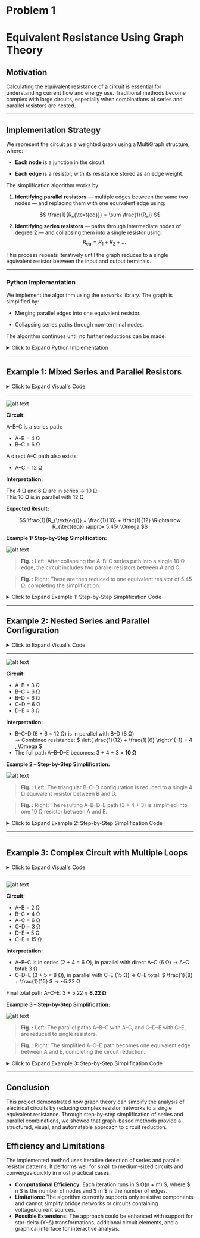 # Problem 1
# Equivalent Resistance Using Graph Theory

## Motivation

Calculating the equivalent resistance of a circuit is essential for understanding current flow and energy use. Traditional methods become complex with large circuits, especially when combinations of series and parallel resistors are nested.

---

## Implementation Strategy

We represent the circuit as a weighted graph using a MultiGraph structure, where:

- **Each node** is a junction in the circuit.

- **Each edge** is a resistor, with its resistance stored as an edge weight.

The simplification algorithm works by:

1. **Identifying parallel resistors** — multiple edges between the same two nodes — and replacing them with one equivalent edge using:

$$
 \frac{1}{R_{\text{eq}}} = \sum \frac{1}{R_i}
$$

2. **Identifying series resistors** — paths through intermediate nodes of degree 2 — and collapsing them into a single resistor using:
$$
   R_{\text{eq}} = R_1 + R_2 + \dots
$$

This process repeats iteratively until the graph reduces to a single equivalent resistor between the input and output terminals.

---

### Python Implementation

We implement the algorithm using the `networkx` library. The graph is simplified by:

- Merging parallel edges into one equivalent resistor.

- Collapsing series paths through non-terminal nodes.

The algorithm continues until no further reductions can be made.

<details>
<summary>Click to Expand Python Implementation</summary>

<pre><code>
```python
import networkx as nx

def simplify_circuit(G, start, end):
    G = G.copy()
    while True:
        changed = False

        # Merge parallel resistors
        for u, v in list(G.edges()):
            keys = list(G[u][v].keys())
            if len(keys) > 1:
                resistances = [G[u][v][k]['resistance'] for k in keys]
                R_parallel = 1 / sum(1 / R for R in resistances)
                G.remove_edges_from([(u, v, k) for k in keys])
                G.add_edge(u, v, resistance=R_parallel)
                changed = True
                break  # restart after modification

        if changed:
            continue

        # Collapse series nodes
        for node in list(G.nodes()):
            if node in (start, end) or G.degree(node) != 2:
                continue
            neighbors = list(G.neighbors(node))
            if len(neighbors) == 2:
                edge1 = list(G.get_edge_data(node, neighbors[0]).values())[0]
                edge2 = list(G.get_edge_data(node, neighbors[1]).values())[0]
                R_series = edge1['resistance'] + edge2['resistance']
                G.remove_node(node)
                G.add_edge(neighbors[0], neighbors[1], resistance=R_series)
                changed = True
                break

        if not changed:
            break

    # Return result
    if G.has_edge(start, end):
        return list(G.get_edge_data(start, end).values())[0]['resistance']
    else:
        return float('inf')  # no path


</code></pre>

</details>

---

## Example 1: Mixed Series and Parallel Resistors

<details>
<summary>Click to Expand Visual's Code</summary>

<pre><code>
```python
# Define graph structure
G1 = nx.MultiGraph()
G1.add_edge('A', 'B', resistance=4)
G1.add_edge('B', 'C', resistance=6)
G1.add_edge('A', 'C', resistance=12)

# Visualization function
def draw_multigraph_as_simple(G_multi, title, filename):
    G_simple = nx.Graph()
    for u, v, data in G_multi.edges(data=True):
        if G_simple.has_edge(u, v):
            existing = G_simple[u][v]['label']
            G_simple[u][v]['label'] = f"{existing} || {data['resistance']}"
        else:
            G_simple.add_edge(u, v, label=str(data['resistance']))

    pos = nx.spring_layout(G_simple, seed=42)
    edge_labels = nx.get_edge_attributes(G_simple, 'label')
    nx.draw(G_simple, pos, with_labels=True, node_color='lightblue', node_size=700, font_weight='bold')
    nx.draw_networkx_edge_labels(G_simple, pos, edge_labels=edge_labels)
    plt.title(title)
    plt.tight_layout()
    plt.savefig(f"{filename}.png")
    plt.close()

# Draw graph
draw_multigraph_as_simple(G1, "Example 1: Mixed Series and Parallel", "example1_graph_fixed")



</code></pre>

</details>

---
![alt text](<Example 1 Mixed Series and Parallel, example1_graph_fixed.png>)

**Circuit:**

A–B–C is a series path:  
- A–B = 4 Ω  
- B–C = 6 Ω

A direct A–C path also exists:  
- A–C = 12 Ω

**Interpretation:**

The 4 Ω and 6 Ω are in series → 10 Ω  
This 10 Ω is in parallel with 12 Ω


**Expected Result:**

$$
\frac{1}{R_{\text{eq}}} = \frac{1}{10} + \frac{1}{12} \Rightarrow R_{\text{eq}} \approx 5.45\ \Omega
$$


**Example 1: Step-by-Step Simplification:**

![alt text](<Example 1 – Step-by-Step Simplification.png>)

> **Fig. :**  Left: After collapsing the A–B–C series path into a single 10 Ω edge, the circuit includes two parallel resistors between A and C.

> **Fig. :** Right: These are then reduced to one equivalent resistor of 5.45 Ω, completing the simplification. 

<details>
<summary>Click to Expand Example 1: Step-by-Step Simplification Code</summary>

<pre><code>
```python
# Define both graphs
G_step1 = nx.MultiGraph()
G_step1.add_edge('A', 'C', resistance=10)
G_step1.add_edge('A', 'C', resistance=12)

G_final = nx.MultiGraph()
G_final.add_edge('A', 'C', resistance=5.45)

# Visualization function
def draw_combined_steps(G1, G2, titles, filename):
    fig, axes = plt.subplots(1, 2, figsize=(12, 5))
    for ax, G, title in zip(axes, [G1, G2], titles):
        G_simple = nx.Graph()
        for u, v, data in G.edges(data=True):
            if G_simple.has_edge(u, v):
                existing = G_simple[u][v]['label']
                G_simple[u][v]['label'] = f"{existing} || {data['resistance']}"
            else:
                G_simple.add_edge(u, v, label=str(data['resistance']))

        pos = nx.spring_layout(G_simple, seed=42)
        edge_labels = nx.get_edge_attributes(G_simple, 'label')
        nx.draw(G_simple, pos, with_labels=True, node_color='lightblue',
                node_size=700, font_weight='bold', ax=ax)
        nx.draw_networkx_edge_labels(G_simple, pos, edge_labels=edge_labels, ax=ax)
        ax.set_title(title)

    plt.tight_layout()
    plt.savefig(f"{filename}.png")
    plt.close()

# Create and save combined figure
draw_combined_steps(G_step1, G_final,
    ["Step 1: Series Collapsed", "Step 2: Final Equivalent"],
    "example1_combined_steps")


</code></pre>

</details>

---

## Example 2: Nested Series and Parallel Configuration

<details>
<summary>Click to Expand Visual's Code</summary>

<pre><code>
```python
# Define graph structure
G2 = nx.MultiGraph()
G2.add_edge('A', 'B', resistance=3)
G2.add_edge('B', 'C', resistance=6)
G2.add_edge('B', 'D', resistance=6)
G2.add_edge('C', 'D', resistance=6)
G2.add_edge('D', 'E', resistance=3)

# Visualization function
def draw_multigraph_as_simple(G_multi, title, filename):
    G_simple = nx.Graph()
    for u, v, data in G_multi.edges(data=True):
        if G_simple.has_edge(u, v):
            existing = G_simple[u][v]['label']
            G_simple[u][v]['label'] = f"{existing} || {data['resistance']}"
        else:
            G_simple.add_edge(u, v, label=str(data['resistance']))

    pos = nx.spring_layout(G_simple, seed=42)
    edge_labels = nx.get_edge_attributes(G_simple, 'label')
    nx.draw(G_simple, pos, with_labels=True, node_color='lightblue', node_size=700, font_weight='bold')
    nx.draw_networkx_edge_labels(G_simple, pos, edge_labels=edge_labels)
    plt.title(title)
    plt.tight_layout()
    plt.savefig(f"{filename}.png")
    plt.close()

# Draw graph
draw_multigraph_as_simple(G2, "Example 2: Nested Series and Parallel", "example2_graph")

</code></pre>

</details>

---
![alt text](<Example 2 Nested Series and Parallel, example2_graph.png>)

**Circuit:**

- A–B = 3 Ω  
- B–C = 6 Ω  
- B–D = 6 Ω  
- C–D = 6 Ω  
- D–E = 3 Ω


**Interpretation:**

- B–C–D (6 + 6 = 12 Ω) is in parallel with B–D (6 Ω)  
  → Combined resistance: $ \left( \frac{1}{12} + \frac{1}{6} \right)^{-1} = 4 \, \Omega $
- The full path A–B–D–E becomes: 3 + 4 + 3 = **10 Ω**



**Example 2 – Step-by-Step Simplification:**

![alt text](<Example 2 – Step-by-Step Simplification-1.png>)

> **Fig. :**  Left: The triangular B–C–D configuration is reduced to a single 4 Ω equivalent resistor between B and D.

> **Fig. :** Right: The resulting A–B–D–E path (3 + 4 + 3) is simplified into one 10 Ω resistor between A and E.

<details>
<summary>Click to Expand Example 2: Step-by-Step Simplification Code</summary>

<pre><code>
```python
# Step 1: Triangle B–C–D reduced
G2_step1_corrected = nx.MultiGraph()
G2_step1_corrected.add_edge('A', 'B', resistance=3)
G2_step1_corrected.add_edge('B', 'D', resistance=4)  # result of reducing B–C–D network
G2_step1_corrected.add_edge('D', 'E', resistance=3)

# Step 2: Final reduction to A–E
G2_final_corrected = nx.MultiGraph()
G2_final_corrected.add_edge('A', 'E', resistance=10)

# Reuse draw_combined_steps function
draw_combined_steps(
    G2_step1_corrected,
    G2_final_corrected,
    ["Step 1: B–C–D Triangle Reduced", "Step 2: Final Equivalent"],
    "example2_corrected_combined_steps"
)
</code></pre>

</details>

---

---
## Example 3: Complex Circuit with Multiple Loops

<details>
<summary>Click to Expand Visual's Code</summary>

<pre><code>
# Define graph structure
G3 = nx.MultiGraph()
G3.add_edge('A', 'B', resistance=2)
G3.add_edge('B', 'C', resistance=4)
G3.add_edge('A', 'C', resistance=6)
G3.add_edge('C', 'D', resistance=3)
G3.add_edge('D', 'E', resistance=5)
G3.add_edge('C', 'E', resistance=15)

# Visualization function
def draw_multigraph_as_simple(G_multi, title, filename):
    G_simple = nx.Graph()
    for u, v, data in G_multi.edges(data=True):
        if G_simple.has_edge(u, v):
            existing = G_simple[u][v]['label']
            G_simple[u][v]['label'] = f"{existing} || {data['resistance']}"
        else:
            G_simple.add_edge(u, v, label=str(data['resistance']))

    pos = nx.spring_layout(G_simple, seed=42)
    edge_labels = nx.get_edge_attributes(G_simple, 'label')
    nx.draw(G_simple, pos, with_labels=True, node_color='lightblue', node_size=700, font_weight='bold')
    nx.draw_networkx_edge_labels(G_simple, pos, edge_labels=edge_labels)
    plt.title(title)
    plt.tight_layout()
    plt.savefig(f"{filename}.png")
    plt.close()

# Draw graph
draw_multigraph_as_simple(G3, "Example 3: Complex Circuit with Loops", "example3_graph")


</code></pre>

</details>

---
![alt text](<Example 3 Complex Circuit with Loops, example3_graph.png>)

**Circuit:**

- A–B = 2 Ω  
- B–C = 4 Ω  
- A–C = 6 Ω  
- C–D = 3 Ω  
- D–E = 5 Ω  
- C–E = 15 Ω

**Interpretation:**

- A–B–C is in series (2 + 4 = 6 Ω), in parallel with direct A–C (6 Ω)
  → A–C total: 3 Ω  
- C–D–E (3 + 5 = 8 Ω), in parallel with C–E (15 Ω)
  → C–E total: $ \frac{1}{8} + \frac{1}{15} $ → ~5.22 Ω

Final total path A–C–E: 3 + 5.22 ≈ **8.22 Ω**


**Example 3 – Step-by-Step Simplification:**

![alt text](<Example 3 – Step-by-Step Simplification.png>)

> **Fig. :**  Left: The parallel paths A–B–C with A–C, and C–D–E with C–E, are reduced to single resistors.

> **Fig. :** Right: The simplified A–C–E path becomes one equivalent edge between A and E, completing the circuit reduction.

<details>
<summary>Click to Expand Example 3: Step-by-Step Simplification Code</summary>

<pre><code>
```python
# Step-by-step graph structures
G3_step1 = nx.MultiGraph()
G3_step1.add_edge('A', 'C', resistance=3)      # result of A–B–C || A–C
G3_step1.add_edge('C', 'E', resistance=5.22)   # result of C–D–E || C–E

G3_final = nx.MultiGraph()
G3_final.add_edge('A', 'E', resistance=8.22)   # final equivalent

# Reuse draw_combined_steps() from earlier

# Draw and save combined figure
draw_combined_steps(G3_step1, G3_final,
    ["Step 1: Parallel Groups Collapsed", "Step 2: Final Equivalent"],
    "example3_combined_steps")


</code></pre>

</details>


---

## Conclusion

This project demonstrated how graph theory can simplify the analysis of electrical circuits by reducing complex resistor networks to a single equivalent resistance. Through step-by-step simplification of series and parallel combinations, we showed that graph-based methods provide a structured, visual, and automatable approach to circuit reduction.

## Efficiency and Limitations

The implemented method uses iterative detection of series and parallel resistor patterns. It performs well for small to medium-sized circuits and converges quickly in most practical cases.

- **Computational Efficiency:** Each iteration runs in $ O(n + m) $, where $ n $ is the number of nodes and $ m $ is the number of edges.
- **Limitations:** The algorithm currently supports only resistive components and cannot simplify bridge networks or circuits containing voltage/current sources.
- **Possible Extensions:** The approach could be enhanced with support for star-delta (Y–Δ) transformations, additional circuit elements, and a graphical interface for interactive analysis.
